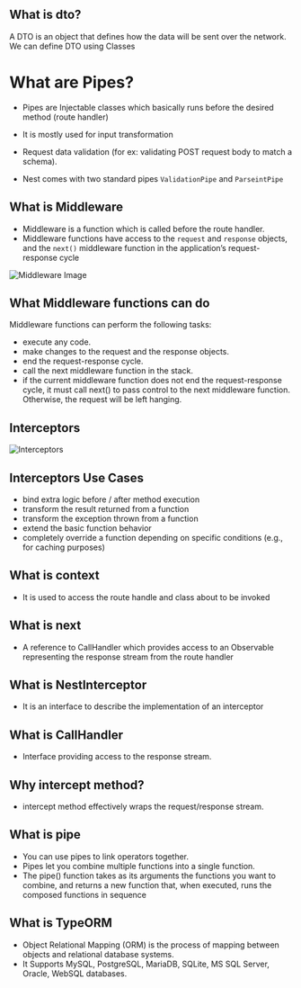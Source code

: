 ## What is dto?

A DTO is an object that defines how the data will be sent over the network.
We can define DTO using Classes

# What are Pipes?

- Pipes are Injectable classes which basically runs before the desired method (route handler)

- It is mostly used for input transformation
- Request data validation (for ex: validating POST request body to match a schema).
- Nest comes with two standard pipes `ValidationPipe` and `ParseintPipe`

## What is Middleware

- Middleware is a function which is called before the route handler.
- Middleware functions have access to the `request` and `response` objects, and the `next()` middleware function in the application’s request-response cycle

<img src="https://docs.nestjs.com/assets/Middlewares_1.png"
     alt="Middleware Image"/>

## What Middleware functions can do

Middleware functions can perform the following tasks:

- execute any code.
- make changes to the request and the response objects.
- end the request-response cycle.
- call the next middleware function in the stack.
- if the current middleware function does not end the request-response cycle, it must call next() to pass control to the next middleware function. Otherwise, the request will be left hanging.

## Interceptors

<img src="https://docs.nestjs.com/assets/Interceptors_1.png" alt="Interceptors"/>

## Interceptors Use Cases

- bind extra logic before / after method execution
- transform the result returned from a function
- transform the exception thrown from a function
- extend the basic function behavior
- completely override a function depending on specific conditions (e.g., for caching purposes)

## What is context

- It is used to access the route handle and class about to be invoked

## What is next

- A reference to CallHandler which provides access to an Observable representing the response stream from the route handler

## What is NestInterceptor

- It is an interface to describe the implementation of an interceptor

## What is CallHandler

- Interface providing access to the response stream.

## Why intercept method?

- intercept method effectively wraps the request/response stream.

## What is pipe

- You can use pipes to link operators together.
- Pipes let you combine multiple functions into a single function.
- The pipe() function takes as its arguments the functions you want to combine, and returns a new function that, when executed, runs the composed functions in sequence

## What is TypeORM

- Object Relational Mapping (ORM) is the process of mapping between objects and relational database systems.
- It Supports MySQL, PostgreSQL, MariaDB, SQLite, MS SQL Server, Oracle, WebSQL databases.
